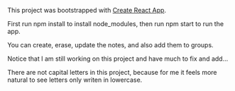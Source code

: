 This project was bootstrapped with [Create React App](https://github.com/facebook/create-react-app).

First run npm install to install node_modules, then run npm start to run the app.

You can create, erase, update the notes, and also add them to groups.

Notice that I am still working on this project and have much to fix and add...

There are not capital letters in this project, because for me it feels more natural to see letters only writen in lowercase.
